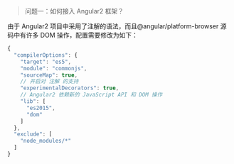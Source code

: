 <!--
 * @Descripttion: 如何接入Angular2 框架
 * @version:
 * @Author: cholee
 * @Date: 2020-08-25 14:34:06
 * @LastEditors: cholee
 * @LastEditTime: 2020-08-25 14:43:34
-->

> 问题一：如何接入 Angular2 框架？

由于 Angular2 项目中采用了注解的语法，而且@angular/platform-browser 源码中有许多 DOM 操作，配置需要修改为如下：

```js
{
  "compilerOptions": {
    "target": "es5",
    "module": "commonjs",
    "sourceMap": true,
    // 开启对 注解 的支持
    "experimentalDecorators": true,
    // Angular2 依赖新的 JavaScript API 和 DOM 操作
    "lib": [
      "es2015",
      "dom"
    ]
  },
  "exclude": [
    "node_modules/*"
  ]
}
```

